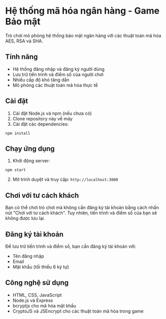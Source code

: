# Hệ thống mã hóa ngân hàng - Game Bảo mật

Trò chơi mô phỏng hệ thống bảo mật ngân hàng với các thuật toán mã hóa AES, RSA và SHA.

## Tính năng

- Hệ thống đăng nhập và đăng ký người dùng
- Lưu trữ tiến trình và điểm số của người chơi
- Nhiều cấp độ khó tăng dần
- Mô phỏng các thuật toán mã hóa thực tế

## Cài đặt

1. Cài đặt Node.js và npm (nếu chưa có)
2. Clone repository này về máy
3. Cài đặt các dependencies:

```
npm install
```

## Chạy ứng dụng

1. Khởi động server:

```
npm start
```

2. Mở trình duyệt và truy cập: `http://localhost:3000`

## Chơi với tư cách khách

Bạn có thể chơi trò chơi mà không cần đăng ký tài khoản bằng cách nhấn nút "Chơi với tư cách khách". Tuy nhiên, tiến trình và điểm số của bạn sẽ không được lưu lại.

## Đăng ký tài khoản

Để lưu trữ tiến trình và điểm số, bạn cần đăng ký tài khoản với:
- Tên đăng nhập
- Email
- Mật khẩu (tối thiểu 6 ký tự)

## Công nghệ sử dụng

- HTML, CSS, JavaScript
- Node.js và Express
- bcryptjs cho mã hóa mật khẩu
- CryptoJS và JSEncrypt cho các thuật toán mã hóa trong game 